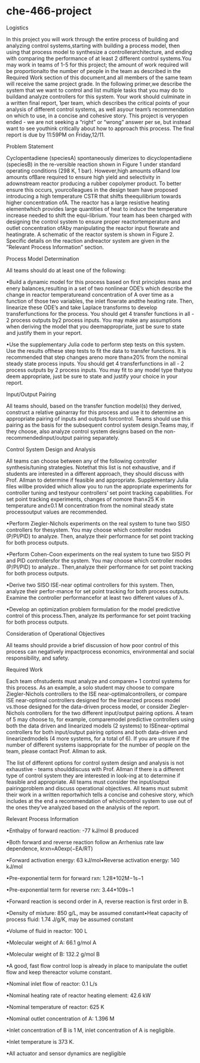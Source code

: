 # che-466-project

Logistics

In this project you will work through the entire process of building and analyzing control systems,starting with building a process model,  then using that process model to synthesize a controllerarchitecture, and ending with comparing the performance of at least 2 different control systems.You may work in teams of 1-5 for this project; the amount of work required will be proportionalto the number of people in the team as described in the Required Work section of this document,and all members of the same team will receive the same project grade.  In the following primer,we describe the system that we want to control and list multiple tasks that you may do to buildand analyze controllers for this system.  Your work should culminate in a written final report, 1per team, which describes the critical points of your analysis of different control systems, as well asyour team’s recommendation on which to use, in a concise and cohesive story.  This project is veryopen ended - we are not seeking a “right” or “wrong” answer per se, but instead want to see youthink critically about how to approach this process.  The final report is due by 11:59PM on Friday,12/11.

Problem Statement

Cyclopentadiene (speciesA) spontaneously dimerizes to dicyclopentadiene (speciesB) in the re-versible reaction shown in Figure 1 under standard operating conditions (298 K, 1 bar).  However,high amounts ofAand low amounts ofBare required to ensure high yield and selectivity in adownstream  reactor  producing  a  rubber  copolymer  product.   To  better  ensure  this  occurs,  yourcolleagues in the design team have proposed introducing a high temperature CSTR that shifts theequilibrium towards higher concentration ofA.  The reactor has a large resistive heating elementwhich provides large quantities of heat to induce the temperature increase needed to shift the equi-librium.  Your team has been charged with designing the control system to ensure proper reactortemperature and outlet concentration ofAby manipulating the reactor input flowrate and heatingrate.  A schematic of the reactor system is shown in Figure 2.  Specific details on the reaction andreactor system are given in the ”Relevant Process Information” section.

Process Model Determination

All teams should do at least one of the following:

•Build a dynamic model for this process based on first principles mass and enery balances,resulting in a set of two nonlinear ODE’s which describe the change in reactor temperatureand concentration of A over time as a function of those two variables, the inlet flowrate andthe heating rate.  Then, linearize these ODE’s and take Laplace transforms to develop transferfunctions for the process.  You should get 4 transfer functions in all - 2 process outputs by2 process inputs.  You may make any assumptions when deriving the model that you deemappropriate, just be sure to state and justify them in your report.

•Use the supplementary Julia code to perform step tests on this system.  Use the results ofthese step tests to fit the data to transfer functions.  It is recommended that step changes areno more than±20% from the nominal steady state process inputs.  You should get 4 transferfunctions in all - 2 process outputs by 2 process inputs.  You may fit to any model type thatyou deem appropriate, just be sure to state and justify your choice in your report.

Input/Output Pairing

All teams should, based on the transfer function model(s) they derived, construct a relative gainarray  for  this  process  and  use  it  to  determine  an  appropriate  pairing  of  inputs  and  outputs  forcontrol.   Teams  should  use  this  pairing  as  the  basis  for  the  subsequent  control  system  design.Teams  may,  if  they  choose,  also  analyze  control  system  designs  based  on  the  non-recommendedinput/output pairing separately.

Control System Design and Analysis

All  teams  can  choose  between  any  of  the  following  controller  synthesis/tuning  strategies.   Notethat this list is not exhaustive, and if students are interested in a different approach, they should discuss with Prof.  Allman to determine if feasible and appropriate.  Supplementary Julia files willbe  provided  which  allow  you  to  run  the  appropriate  experiments  for  controller  tuning  and  testyour controllers’ set point tracking capabilities.  For set point tracking experiments, changes of nomore than±25 K in temperature and±0.1 M concentration from the nominal steady state processoutput values are recommended.

•Perform Ziegler-Nichols experiments on the real system to tune two SISO controllers for thesystem. You may choose which controller modes (P/PI/PID) to analyze.  Then, analyze their performance for set point tracking for both process outputs.

•Perform Cohen-Coon experiments on the real system to tune two SISO PI and PID controllersfor  the  system.   You  may  choose  which  controller  modes  (P/PI/PID)  to  analyze..   Then,analyze their performance for set point tracking for both process outputs.

•Derive two SISO ISE-near optimal controllers for this system.  Then,  analyze their perfor-mance for set point tracking for both process outputs.  Examine the controller performancefor at least two different values of λ.

•Develop an optimization problem formulation for the model predictive control of this process.Then, analyze its performance for set point tracking for both process outputs.

Consideration of Operational Objectives

All teams should provide a brief discussion of how poor control of this process can negatively impactprocess economics, environmental and social responsibility, and safety.

Required Work

Each team ofnstudents must analyze and comparen+ 1 control systems for this process.  As an example, a solo student may choose to compare Ziegler-Nichols controllers to the ISE near-optimalcontrollers, or compare ISE near-optimal controllers designed for the linearized process model vs.those  designed  for  the  data-driven process model, or consider Ziegler-Nichols controllers for the two different input/output pairing options. A team of 5 may choose to, for example,  comparemodel predictive controllers using both the data driven and linearized models (2 systems) to ISEnear-optimal controllers for both input/output pairing options and both data-driven and linearizedmodels (4 more systems, for a total of 6).  If you are unsure if the number of different systems isappropriate for the number of people on the team, please contact Prof. Allman to ask.

The list of different options for control system design and analysis is not exhaustive - teams shoulddiscuss with Prof.  Allman if there is a different type of control system they are interested in look-ing at to determine if feasible and appropriate.  All teams must consider the input/output pairingproblem and discuss operational objectives.  All teams must submit their work in a written reportwhich  tells  a  concise  and  cohesive  story,  which  includes  at  the  end  a  recommendation  of  whichcontrol system to use out of the ones they’ve analyzed based on the analysis of the report.

Relevant Process Information

•Enthalpy of forward reaction:  -77 kJ/mol B produced

•Both forward and reverse reaction follow an Arrhenius rate law dependence, krxn=A0exp(−EA/RT)

•Forward activation energy:  63 kJ/mol•Reverse activation energy:  140 kJ/mol

•Pre-exponential term for forward rxn:  1.28*102M−1s−1

•Pre-exponential term for reverse rxn:  3.44*109s−1

•Forward reaction is second order in A, reverse reaction is first order in B.

•Density of mixture:  850 g/L, may be assumed constant•Heat capacity of process fluid:  1.74 J/g/K, may be assumed constant

•Volume of fluid in reactor:  100 L

•Molecular weight of A: 66.1 g/mol A

•Molecular weight of B: 132.2 g/mol B

•A good, fast flow control loop is already in place to manipulate the outlet flow and keep thereactor volume constant.

•Nominal inlet flow of reactor:  0.1 L/s

•Nominal heating rate of reactor heating element:  42.6 kW

•Nominal temperature of reactor:  625 K

•Nominal outlet concentration of A: 1.396 M

•Inlet concentration of B is 1 M, inlet concentration of A is negligible.

•Inlet temperature is 373 K.

•All actuator and sensor dynamics are negligible
